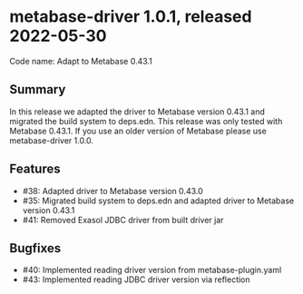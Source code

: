 # metabase-driver 1.0.1, released 2022-05-30

Code name: Adapt to Metabase 0.43.1

## Summary

In this release we adapted the driver to Metabase version 0.43.1 and migrated the build system to deps.edn. This release was only tested with Metabase 0.43.1. If you use an older version of Metabase please use metabase-driver 1.0.0.

## Features

* #38: Adapted driver to Metabase version 0.43.0
* #35: Migrated build system to deps.edn and adapted driver to Metabase version 0.43.1
* #41: Removed Exasol JDBC driver from built driver jar

## Bugfixes

* #40: Implemented reading driver version from metabase-plugin.yaml
* #43: Implemented reading JDBC driver version via reflection
